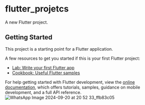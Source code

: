 # flutter_projetcs

A new Flutter project.

## Getting Started

This project is a starting point for a Flutter application.

A few resources to get you started if this is your first Flutter project:

- [Lab: Write your first Flutter app](https://docs.flutter.dev/get-started/codelab)
- [Cookbook: Useful Flutter samples](https://docs.flutter.dev/cookbook)

For help getting started with Flutter development, view the
[online documentation](https://docs.flutter.dev/), which offers tutorials,
samples, guidance on mobile development, and a full API reference.
![WhatsApp Image 2024-09-20 at 20 52 33_ffb83c05](https://github.com/user-attachments/assets/163c7c3a-9e25-4e4f-8cd6-8b8a135f6546)
